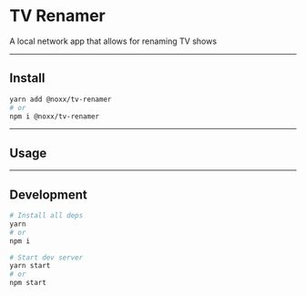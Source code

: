 # TV Renamer

A local network app that allows for renaming TV shows

---

## Install

```sh
yarn add @noxx/tv-renamer
# or
npm i @noxx/tv-renamer
```

---

## Usage

---

## Development

```sh
# Install all deps
yarn
# or
npm i

# Start dev server
yarn start
# or
npm start
```